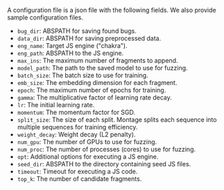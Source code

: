  A configuration file is a json file with the following fields. We also provide
 sample configuration files.
 - `bug_dir`: ABSPATH for saving found bugs.
 - `data_dir`: ABSPATH for saving preprocessed data.
 - `eng_name`: Target JS engine ("chakra").
 - `eng_path`: ABSPATH to the JS engine.
 - `max_ins`: The maximum number of fragments to append.
 - `model_path`: The path to the saved model to use for fuzzing.
 - `batch_size`: The batch size to use for training.
 - `emb_size`: The embedding dimension for each fragment.
 - `epoch`: The maximum number of epochs for training.
 - `gamma`: The multiplicative factor of learning rate decay.
 - `lr`: The initial learning rate.
 - `momentum`: The momentum factor for SGD.
 - `split_size`: The size of each split. Montage splits each sequence into
   multiple sequences for training efficiency.
 - `weight_decay`: Weight decay (L2 penalty).
 - `num_gpu`: The number of GPUs to use for fuzzing.
 - `num_proc`: The number of processes (cores) to use for fuzzing.
 - `opt`: Additional options for executing a JS engine.
 - `seed_dir`: ABSPATH to the directory containing seed JS files.
 - `timeout`: Timeout for executing a JS code.
 - `top_k`: The number of candidate fragments.
